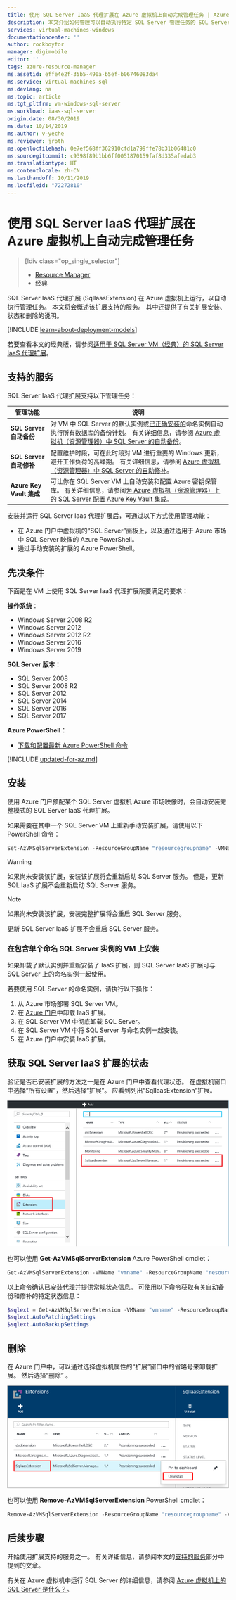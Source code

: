 ```yaml
---
title: 使用 SQL Server IaaS 代理扩展在 Azure 虚拟机上自动完成管理任务 | Azure
description: 本文介绍如何管理可以自动执行特定 SQL Server 管理任务的 SQL Server IaaS 代理扩展。 这些任务包括自动备份、自动修补和 Azure Key Vault 集成。
services: virtual-machines-windows
documentationcenter: ''
author: rockboyfor
manager: digimobile
editor: ''
tags: azure-resource-manager
ms.assetid: effe4e2f-35b5-490a-b5ef-b06746083da4
ms.service: virtual-machines-sql
ms.devlang: na
ms.topic: article
ms.tgt_pltfrm: vm-windows-sql-server
ms.workload: iaas-sql-server
origin.date: 08/30/2019
ms.date: 10/14/2019
ms.author: v-yeche
ms.reviewer: jroth
ms.openlocfilehash: 0e7ef568ff362910cfd1a799ffe78b31b06481c0
ms.sourcegitcommit: c9398f89b1bb6ff0051870159faf8d335afedab3
ms.translationtype: HT
ms.contentlocale: zh-CN
ms.lasthandoff: 10/11/2019
ms.locfileid: "72272810"
---
```

# <a name="automate-management-tasks-on-azure-virtual-machines-by-using-the-sql-server-iaas-agent-extension"></a>使用 SQL Server IaaS 代理扩展在 Azure 虚拟机上自动完成管理任务
> [!div class="op_single_selector"]
> * [Resource Manager](virtual-machines-windows-sql-server-agent-extension.md)
> * [经典](../sqlclassic/virtual-machines-windows-classic-sql-server-agent-extension.md)

SQL Server IaaS 代理扩展 (SqlIaasExtension) 在 Azure 虚拟机上运行，以自动执行管理任务。 本文将会概述该扩展支持的服务。 其中还提供了有关扩展安装、状态和删除的说明。

[!INCLUDE [learn-about-deployment-models](../../../../includes/learn-about-deployment-models-rm-include.md)]

若要查看本文的经典版，请参阅[适用于 SQL Server VM（经典）的 SQL Server IaaS 代理扩展](../sqlclassic/virtual-machines-windows-classic-sql-server-agent-extension.md)。

## <a name="supported-services"></a>支持的服务
SQL Server IaaS 代理扩展支持以下管理任务：

| 管理功能 | 说明 |
| --- | --- |
| **SQL Server 自动备份** |对 VM 中 SQL Server 的默认实例或[已正确安装的](virtual-machines-windows-sql-server-iaas-faq.md#administration)命名实例自动执行所有数据库的备份计划。 有关详细信息，请参阅 [Azure 虚拟机（资源管理器）中 SQL Server 的自动备份](virtual-machines-windows-sql-automated-backup.md)。 |
| **SQL Server 自动修补** |配置维护时段，可在此时段对 VM 进行重要的 Windows 更新，避开工作负荷的高峰期。 有关详细信息，请参阅 [Azure 虚拟机（资源管理器）中 SQL Server 的自动修补](virtual-machines-windows-sql-automated-patching.md)。 |
| **Azure Key Vault 集成** |可让你在 SQL Server VM 上自动安装和配置 Azure 密钥保管库。 有关详细信息，请参阅[为 Azure 虚拟机（资源管理器）上的 SQL Server 配置 Azure Key Vault 集成](virtual-machines-windows-ps-sql-keyvault.md)。 |

安装并运行 SQL Server Iaas 代理扩展后，可通过以下方式使用管理功能：

* 在 Azure 门户中虚拟机的“SQL Server”面板上，以及通过适用于 Azure 市场中 SQL Server 映像的 Azure PowerShell。
* 通过手动安装的扩展的 Azure PowerShell。 

## <a name="prerequisites"></a>先决条件
下面是在 VM 上使用 SQL Server IaaS 代理扩展所要满足的要求：

**操作系统**：

* Windows Server 2008 R2
* Windows Server 2012
* Windows Server 2012 R2
* Windows Server 2016
* Windows Server 2019 

**SQL Server 版本**：

* SQL Server 2008 
* SQL Server 2008 R2
* SQL Server 2012
* SQL Server 2014
* SQL Server 2016
* SQL Server 2017

**Azure PowerShell**：

* [下载和配置最新 Azure PowerShell 命令](https://docs.microsoft.com/powershell/azure/overview)

[!INCLUDE [updated-for-az.md](../../../../includes/updated-for-az.md)]

<!--MOONCAKE: CUSTOMIZATION ON 08/13/2019-->
<!--Not Available on ## Change management modes-->
<!--Not Available on resource provider of Microsoft.SqlVirtualMachine-->

## <a name="installation"></a>安装
使用 Azure 门户预配某个 SQL Server 虚拟机 Azure 市场映像时，会自动安装完整模式的 SQL Server IaaS 代理扩展。 

如果需要在其中一个 SQL Server VM 上重新手动安装扩展，请使用以下 PowerShell 命令：

```powershell
Set-AzVMSqlServerExtension -ResourceGroupName "resourcegroupname" -VMName "vmname" -Name "SqlIaasExtension" -Version "2.0" -Location "China East"
```

> [!WARNING]
> 如果尚未安装该扩展，安装该扩展将会重新启动 SQL Server 服务。 但是，更新 SQL IaaS 扩展不会重新启动 SQL Server 服务。 

> [!NOTE]
> 如果尚未安装该扩展，安装完整扩展将会重启 SQL Server 服务。
> 
> 更新 SQL Server IaaS 扩展不会重启 SQL Server 服务。 

<!--Not Available on To avoid restarting the SQL Server service, install the lightweight mode with limited manageability instead.-->
<!--Not Available on [changing the license type](virtual-machines-windows-sql-ahb.md)-->

### <a name="install-on-a-vm-with-a-single-named-sql-server-instance"></a>在包含单个命名 SQL Server 实例的 VM 上安装
如果卸载了默认实例并重新安装了 IaaS 扩展，则 SQL Server IaaS 扩展可与 SQL Server 上的命名实例一起使用。

若要使用 SQL Server 的命名实例，请执行以下操作：
1. 从 Azure 市场部署 SQL Server VM。 
1. 在 [Azure 门户](https://portal.azure.cn)中卸载 IaaS 扩展。
1. 在 SQL Server VM 中彻底卸载 SQL Server。
1. 在 SQL Server VM 中将 SQL Server 与命名实例一起安装。 
1. 在 Azure 门户中安装 IaaS 扩展。  


<!--MOONCAKE: CUSTOMIZATION ON 08/13/2019-->
<!--Not Available on ## Change Management Modes-->
<!--Not Available on resource provider of Microsoft.SqlVirtualMachine-->

## <a name="get-the-status-of-the-sql-server-iaas-extension"></a>获取 SQL Server IaaS 扩展的状态
验证是否已安装扩展的方法之一是在 Azure 门户中查看代理状态。 在虚拟机窗口中选择“所有设置”，然后选择“扩展”。   应看到列出“SqlIaasExtension”扩展。 

![Azure 门户中 SQL Server IaaS 代理扩展的状态](./media/virtual-machines-windows-sql-server-agent-extension/azure-rm-sql-server-iaas-agent-portal.png)

也可以使用 **Get-AzVMSqlServerExtension** Azure PowerShell cmdlet：

```powershell
Get-AzVMSqlServerExtension -VMName "vmname" -ResourceGroupName "resourcegroupname"
```

以上命令确认已安装代理并提供常规状态信息。 可使用以下命令获取有关自动备份和修补的特定状态信息：

```powershell
$sqlext = Get-AzVMSqlServerExtension -VMName "vmname" -ResourceGroupName "resourcegroupname"
$sqlext.AutoPatchingSettings
$sqlext.AutoBackupSettings
```

## <a name="removal"></a>删除
在 Azure 门户中，可以通过选择虚拟机属性的“扩展”窗口中的省略号来卸载扩展。  然后选择“删除”  。

![在 Azure 门户中卸载 SQL Server IaaS 代理扩展](./media/virtual-machines-windows-sql-server-agent-extension/azure-rm-sql-server-iaas-agent-uninstall.png)

也可以使用 **Remove-AzVMSqlServerExtension** PowerShell cmdlet：

```powershell
Remove-AzVMSqlServerExtension -ResourceGroupName "resourcegroupname" -VMName "vmname" -Name "SqlIaasExtension"
```

## <a name="next-steps"></a>后续步骤
开始使用扩展支持的服务之一。 有关详细信息，请参阅本文的[支持的服务](#supported-services)部分中提到的文章。

有关在 Azure 虚拟机中运行 SQL Server 的详细信息，请参阅 [Azure 虚拟机上的 SQL Server 是什么？](virtual-machines-windows-sql-server-iaas-overview.md)。

<!-- Update_Description: update meta properties, update link -->